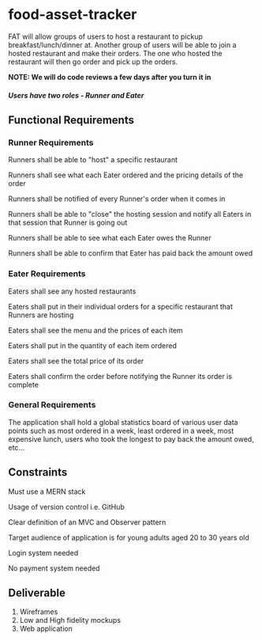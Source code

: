 # food-asset-tracker
FAT will allow groups of users to host a restaurant to pickup breakfast/lunch/dinner at. Another group of users will be able to join a hosted restaurant and make their orders. The one who hosted the restaurant will then go order and pick up the orders.

**NOTE: We will do code reviews a few days after you turn it in**

##### Users have two roles - Runner and Eater

## Functional Requirements

### Runner Requirements

Runners shall be able to "host" a specific restaurant

Runners shall see what each Eater ordered and the pricing details of the order

Runners shall be notified of every Runner's order when it comes in

Runners shall be able to "close" the hosting session and notify all Eaters in that session that Runner is going out

Runners shall be able to see what each Eater owes the Runner

Runners shall be able to confirm that Eater has paid back the amount owed

### Eater Requirements

Eaters shall see any hosted restaurants

Eaters shall put in their individual orders for a specific restaurant that 
Runners are hosting

Eaters shall see the menu and the prices of each item

Eaters shall put in the quantity of each item ordered

Eaters shall see the total price of its order

Eaters shall confirm the order before notifying the Runner its order is complete

### General Requirements

The application shall hold a global statistics board of various user data points such as most ordered in a week, least ordered in a week, most expensive lunch, users who took the longest to pay back the amount owed, etc...

## Constraints

Must use a MERN stack

Usage of version control i.e. GitHub

Clear definition of an MVC and Observer pattern

Target audience of application is for young adults aged 20 to 30 years old

Login system needed

No payment system needed

## Deliverable

1. Wireframes
2. Low and High fidelity mockups
3. Web application
